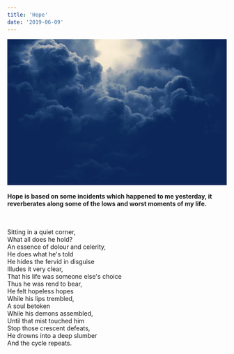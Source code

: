 ```yaml
---
title: 'Hope'
date: '2019-06-09'
---
```


![photo](post1.jpg)
<br>

**Hope is based on some incidents which happened to me yesterday, it reverberates along some of the lows and worst moments of my life.**
<br>
<br>

<br>
Sitting in a quiet corner,
<br>
What all does he hold?
<br>
An essence of dolour and celerity,
<br>
He does what he's told
<br>
He hides the fervid in disguise
<br>
Illudes it very clear,
<br>
That his life was someone else's choice
<br>
Thus he was rend to bear,
<br>
He felt hopeless hopes
<br>
While his lips trembled,
<br>
A soul betoken<br>
While his demons assembled,<br>
Until that mist touched him<br>
Stop those crescent defeats,<br>
He drowns into a deep slumber<br>
And the cycle repeats.<br>
